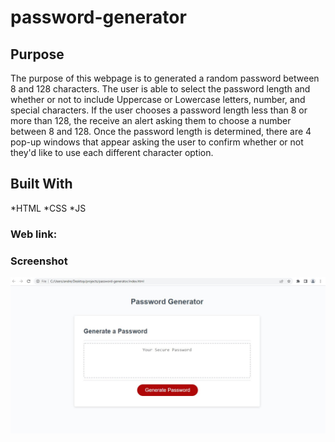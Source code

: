 # password-generator

## Purpose

The purpose of this webpage is to generated a random password between 8 and 128 characters.
The user is able to select the password length and whether or not to include Uppercase or Lowercase letters, number, and special characters.
If the user chooses a password length less than 8 or more than 128, the receive an alert asking them to choose a number between 8 and 128.
Once the password length is determined, there are 4 pop-up windows that appear asking the user to confirm whether or not they'd like to use each different character option.

## Built With
*HTML
*CSS
*JS

### Web link:

### Screenshot
![Password-gen-Screenshot](./assets/password-generator-screenshot.JPG)
